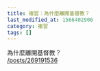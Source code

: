 ```yaml
---
title: 複習：為什麼離開基督教？
last_modified_at: 1566402900
category: 複習
tags: []
---
```


<p>為什麼離開基督教？<br>
<a href="/posts/269191536" target="_blank">/posts/269191536</a></p>

<p>&nbsp;</p>

